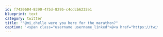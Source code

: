 ```yaml
---
id: f7420604-8390-475d-8295-c4cdcb6232e1
blueprint: text
category: twitter
title: "'@mi_chelle were you here for the marathon?"
caption: '<span class="username username_linked">@<a href="https://twitter.com/mi_chelle" title="Michelle Sargent">mi_chelle</a></span> were you here for the marathon?'
---
```

